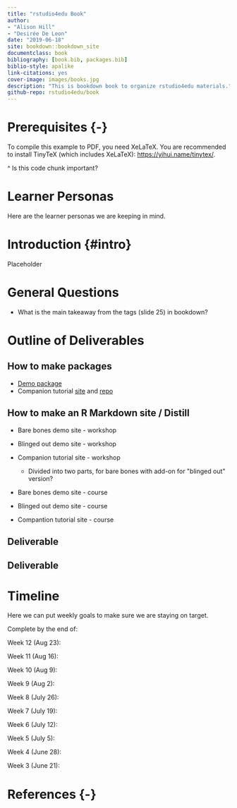 ```yaml
--- 
title: "rstudio4edu Book"
author: 
- "Alison Hill" 
- "Desirée De Leon"
date: "2019-06-18"
site: bookdown::bookdown_site
documentclass: book
bibliography: [book.bib, packages.bib]
biblio-style: apalike
link-citations: yes
cover-image: images/books.jpg
description: "This is bookdown book to organize rstudio4edu materials."
github-repo: rstudio4edu/book
---
```


# Prerequisites {-}



To compile this example to PDF, you need XeLaTeX. You are recommended to install TinyTeX (which includes XeLaTeX): <https://yihui.name/tinytex/>.



^ Is this code chunk important?

<!--chapter:end:index.Rmd-->

# Learner Personas

Here are the learner personas we are keeping in mind.

<!--chapter:end:02-learner_personas.Rmd-->


# Introduction {#intro}

Placeholder



<!--chapter:end:01-intro.Rmd-->

# General Questions

* What is the main takeaway from the <meta> tags (slide 25) in bookdown?

<!--chapter:end:03-questions.Rmd-->

# Outline of Deliverables

## How to make packages
  * [Demo package](https://github.com/rstudio4edu/testpackage)
  * Companion tutorial [site](https://rstudio4edu.github.io/firstclasspackage/) and [repo](https://github.com/rstudio4edu/firstclasspackage)
   
## How to make an R Markdown site / Distill
  * Bare bones demo site - workshop
  * Blinged out demo site - workshop
  * Companion tutorial site - workshop
    + Divided into two parts, for bare bones with add-on for "blinged out" version?
    
    
  * Bare bones demo site - course
  * Blinged out demo site - course
  * Compantion tutorial site - course
  
## Deliverable 

## Deliverable
  



<!--chapter:end:04-outline.Rmd-->

# Timeline

Here we can put weekly goals to make sure we are staying on target. 

Complete by the end of:

Week 12 (Aug 23):

Week 11 (Aug 16):

Week 10 (Aug 9):

Week 9 (Aug 2):

Week 8 (July 26):

Week 7 (July 19):

Week 6 (July 12):

Week 5 (July 5):

Week 4 (June 28):

Week 3 (June 21):


<!--chapter:end:05-timeline.Rmd-->


# References {-}


<!--chapter:end:06-references.Rmd-->

